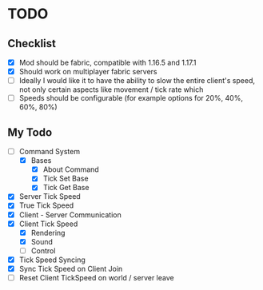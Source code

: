 # TODO

## Checklist

- [X] Mod should be fabric, compatible with 1.16.5 and 1.17.1
- [X] Should work on multiplayer fabric servers
- [ ] Ideally I would like it to have the ability to slow the entire client's speed, not only certain aspects like movement / tick rate which
- [ ] Speeds should be configurable (for example options for 20%, 40%, 60%, 80%)

## My Todo

- [ ] Command System
  - [X] Bases
    - [X] About Command
    - [X] Tick Set Base
    - [X] Tick Get Base
- [X] Server Tick Speed
- [X] True Tick Speed
- [X] Client - Server Communication
- [X] Client Tick Speed
  - [X] Rendering
  - [X] Sound
  - [ ] Control
- [X] Tick Speed Syncing
- [X] Sync Tick Speed on Client Join
- [ ] Reset Client TickSpeed on world / server leave